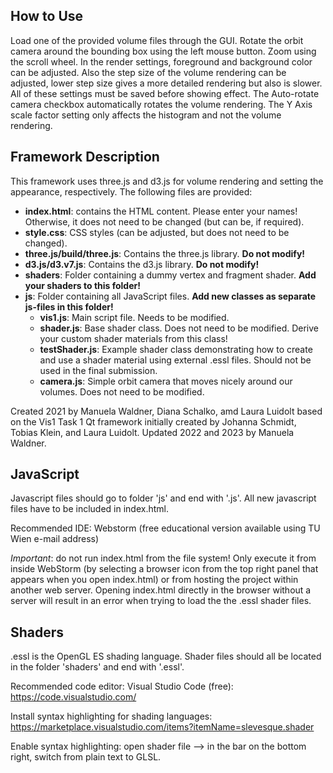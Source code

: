 ## How to Use

Load one of the provided volume files through the GUI. 
Rotate the orbit camera around the bounding box using the left mouse button. Zoom using the scroll wheel. 
In the render settings, foreground and background color can be adjusted. Also the step size of the 
volume rendering can be adjusted, lower step size gives a more detailed rendering but also is slower.
All of these settings must be saved before showing effect.
The Auto-rotate camera checkbox automatically rotates the volume rendering.
The Y Axis scale factor setting only affects the histogram and not the volume rendering.


## Framework Description

This framework uses three.js and d3.js for volume rendering and setting the appearance, respectively. 
The following files are provided: 
* **index.html**: contains the HTML content. Please enter your names! Otherwise, it does not need to be changed 
(but can be, if required). 
* **style.css**: CSS styles (can be adjusted, but does not need to be changed). 
* **three.js/build/three.js**: Contains the three.js library. **Do not modify!**
* **d3.js/d3.v7.js**: Contains the d3.js library. **Do not modify!**
* **shaders**: Folder containing a dummy vertex and fragment shader. **Add your shaders to this folder!** 
* **js**: Folder containing all JavaScript files. **Add new classes as separate js-files in this folder!** 
    * **vis1.js**: Main script file. Needs to be modified. 
    * **shader.js**: Base shader class. Does not need to be modified. Derive your custom shader materials from this class!
    * **testShader.js**: Example shader class demonstrating how to create and use a shader material 
    using external .essl files. Should not be used in the final submission.
    * **camera.js**: Simple orbit camera that moves nicely around our volumes. Does not need to be modified. 
    
Created 2021 by Manuela Waldner, Diana Schalko, amd Laura Luidolt based on the Vis1 Task 1 Qt framework 
initially created by Johanna Schmidt, Tobias Klein, and Laura Luidolt. Updated 2022 and 2023 by Manuela Waldner. 

## JavaScript

Javascript files should go to folder 'js' and end with '.js'. All new javascript files have to be included in index.html. 

Recommended IDE: Webstorm (free educational version available using TU Wien e-mail address)

*Important*: do not run index.html from the file system! Only execute it from inside WebStorm 
(by selecting a browser icon from the top right panel that appears when you open index.html) 
or from hosting the project within another web server. Opening index.html directly in the browser without a server
will result in an error when trying to load the the .essl shader files. 


## Shaders

.essl is the OpenGL ES shading language. Shader files should all be located in the folder 'shaders' and end with '.essl'.  

Recommended code editor: Visual Studio Code (free): https://code.visualstudio.com/

Install syntax highlighting for shading languages: https://marketplace.visualstudio.com/items?itemName=slevesque.shader

Enable syntax highlighting: open shader file --> in the bar on the bottom right, switch from plain text to GLSL.  